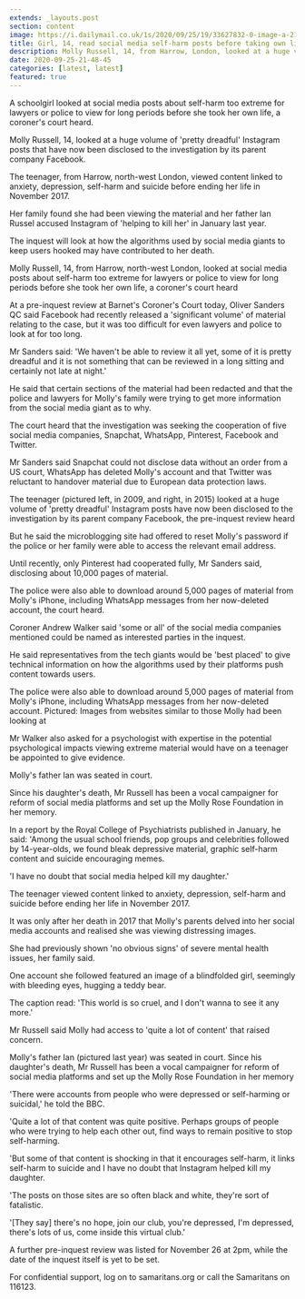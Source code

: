 ```yaml
---
extends: _layouts.post
section: content
image: https://i.dailymail.co.uk/1s/2020/09/25/19/33627832-0-image-a-21_1601059237220.jpg 
title: Girl, 14, read social media self-harm posts before taking own life 
description: Molly Russell, 14, from Harrow, London, looked at a huge volume of pretty dreadful Instagram posts before ending her life in 2017. The posts have been disclosed to an inquest by Facebook. 
date: 2020-09-25-21-48-45 
categories: [latest, latest] 
featured: true 
--- 
```

A schoolgirl looked at social media posts about self-harm too extreme for lawyers or police to view for long periods before she took her own life, a coroner's court heard.

Molly Russell, 14, looked at a huge volume of 'pretty dreadful' Instagram posts that have now been disclosed to the investigation by its parent company Facebook.

The teenager, from Harrow, north-west London, viewed content linked to anxiety, depression, self-harm and suicide before ending her life in November 2017.

Her family found she had been viewing the material and her father Ian Russel accused Instagram of 'helping to kill her' in January last year. 

The inquest will look at how the algorithms used by social media giants to keep users hooked may have contributed to her death.

Molly Russell, 14, from Harrow, north-west London, looked at social media posts about self-harm too extreme for lawyers or police to view for long periods before she took her own life, a coroner's court heard

At a pre-inquest review at Barnet's Coroner's Court today, Oliver Sanders QC said Facebook had recently released a 'significant volume' of material relating to the case, but it was too difficult for even lawyers and police to look at for too long.

Mr Sanders said: 'We haven't be able to review it all yet, some of it is pretty dreadful and it is not something that can be reviewed in a long sitting and certainly not late at night.'

He said that certain sections of the material had been redacted and that the police and lawyers for Molly's family were trying to get more information from the social media giant as to why.

The court heard that the investigation was seeking the cooperation of five social media companies, Snapchat, WhatsApp, Pinterest, Facebook and Twitter.

Mr Sanders said Snapchat could not disclose data without an order from a US court, WhatsApp has deleted Molly's account and that Twitter was reluctant to handover material due to European data protection laws.

The teenager (pictured left, in 2009, and right, in 2015) looked at a huge volume of 'pretty dreadful' Instagram posts have now been disclosed to the investigation by its parent company Facebook, the pre-inquest review heard

But he said the microblogging site had offered to reset Molly's password if the police or her family were able to access the relevant email address.

Until recently, only Pinterest had cooperated fully, Mr Sanders said, disclosing about 10,000 pages of material.

The police were also able to download around 5,000 pages of material from Molly's iPhone, including WhatsApp messages from her now-deleted account, the court heard.

Coroner Andrew Walker said 'some or all' of the social media companies mentioned could be named as interested parties in the inquest.

He said representatives from the tech giants would be 'best placed' to give technical information on how the algorithms used by their platforms push content towards users.

The police were also able to download around 5,000 pages of material from Molly's iPhone, including WhatsApp messages from her now-deleted account. Pictured: Images from websites similar to those Molly had been looking at

Mr Walker also asked for a psychologist with expertise in the potential psychological impacts viewing extreme material would have on a teenager be appointed to give evidence. 

Molly's father Ian was seated in court.

Since his daughter's death, Mr Russell has been a vocal campaigner for reform of social media platforms and set up the Molly Rose Foundation in her memory.

In a report by the Royal College of Psychiatrists published in January, he said: 'Among the usual school friends, pop groups and celebrities followed by 14-year-olds, we found bleak depressive material, graphic self-harm content and suicide encouraging memes.

'I have no doubt that social media helped kill my daughter.' 

The teenager viewed content linked to anxiety, depression, self-harm and suicide before ending her life in November 2017.

It was only after her death in 2017 that Molly's parents delved into her social media accounts and realised she was viewing distressing images.

She had previously shown 'no obvious signs' of severe mental health issues, her family said. 

One account she followed featured an image of a blindfolded girl, seemingly with bleeding eyes, hugging a teddy bear. 

The caption read: 'This world is so cruel, and I don't wanna to see it any more.'

Mr Russell said Molly had access to 'quite a lot of content' that raised concern.

Molly's father Ian (pictured last year) was seated in court. Since his daughter's death, Mr Russell has been a vocal campaigner for reform of social media platforms and set up the Molly Rose Foundation in her memory

'There were accounts from people who were depressed or self-harming or suicidal,' he told the BBC. 

'Quite a lot of that content was quite positive. Perhaps groups of people who were trying to help each other out, find ways to remain positive to stop self-harming.

'But some of that content is shocking in that it encourages self-harm, it links self-harm to suicide and I have no doubt that Instagram helped kill my daughter. 

'The posts on those sites are so often black and white, they're sort of fatalistic. 

'[They say] there's no hope, join our club, you're depressed, I'm depressed, there's lots of us, come inside this virtual club.'

A further pre-inquest review was listed for November 26 at 2pm, while the date of the inquest itself is yet to be set. 

For confidential support, log on to samaritans.org or call the Samaritans on 116123. 

